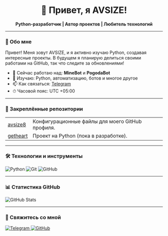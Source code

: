 <div align="center">
  <h1>👋 Привет, я AVSIZE!</h1>
  <p>
    <strong>Python-разработчик | Автор проектов | Любитель технологий</strong>
  </p>
</div>

---

### 🚀 Обо мне
<p>
  Привет! Меня зовут AVSIZE, и я активно изучаю Python, создавая интересные проекты. 
  В будущем я планирую делиться своими работами на GitHub, так что следите за обновлениями!
</p>

<ul>
  <li>🔭 Сейчас работаю над: <strong>MineBot</strong> и <strong>PogodaBot</strong></li>
  <li>🌱 Изучаю: Python, автоматизацию, ботов и многое другое</li>
  <li>📫 Как связаться: <a href="https://i.me/avsize66">Telegram</a></li>
  <li>⏱ Часовой пояс: UTC +05:00</li>
</ul>

---

### 📌 Закреплённые репозитории
<table>
  <tr>
    <td><a href="https://github.com/avsize8">avsize8</a></td>
    <td>Конфигурационные файлы для моего GitHub профиля.</td>
  </tr>
  <tr>
    <td><a href="https://github.com/avsize8/getheart">getheart</a></td>
    <td>Проект на Python (пока в разработке).</td>
  </tr>
</table>

---

### 🛠 Технологии и инструменты
<p>
  <img src="https://img.shields.io/badge/Python-3776AB?style=for-the-badge&logo=python&logoColor=white" alt="Python">
  <img src="https://img.shields.io/badge/Git-F05032?style=for-the-badge&logo=git&logoColor=white" alt="Git">
  <img src="https://img.shields.io/badge/GitHub-181717?style=for-the-badge&logo=github&logoColor=white" alt="GitHub">
</p>

---

### 📊 Статистика GitHub
<img src="https://github-readme-stats.vercel.app/api?username=avsize8&show_icons=true&theme=radical" alt="GitHub Stats">

---

### 🤝 Свяжитесь со мной
<p>
  <a href="https://i.me/avsize66">
    <img src="https://img.shields.io/badge/Telegram-2CA5E0?style=for-the-badge&logo=telegram&logoColor=white" alt="Telegram">
  </a>
  <a href="https://github.com/avsize8">
    <img src="https://img.shields.io/badge/GitHub-100000?style=for-the-badge&logo=github&logoColor=white" alt="GitHub">
  </a>
</p>



